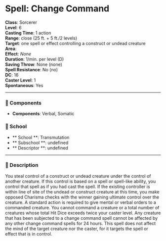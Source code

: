 
# Spell: Change Command
**Class**: Sorcerer  
**Level**: 6  
**Casting Time**: 1 action  
**Range**: close (25 ft. + 5 ft./2 levels)  
**Target**: one spell or effect controlling a construct or undead creature  
**Area**:   
**Effect**: _None_  
**Duration**: 1/min. per level (D)  
**Saving Throw**: None (none)  
**Spell Resistance**: No (no)  
**DC**: 16  
**Caster Level**: 1  
**Spontaneous**: Yes

---

### 🔮 Components
- **Components**: Verbal, Somatic

### 🏫 School
- ** School **: Transmutation
- ** Subschool **: undefined
- ** Descriptor **: undefined
---

### 📜 Description
You steal control of a construct or undead creature under the control of another creature. If this control is based on a spell or spell-like ability, you control that spell as if you had cast the spell. If the existing controller is within line of site of the undead or construct creature at this time, you make opposed Charisma checks with the winner gaining ultimate control over the creature. A standard action is required to give mental or verbal orders to a commanded creature. You cannot command a creature or a total number of creatures whose total Hit Dice exceeds twice your caster level. Any creature that has been subjected to a change command spell cannot be affected by any other change command spells for 24 hours. This spell does not affect the mind of the target creature nor the caster, for it targets the spell or effect that is in control.

